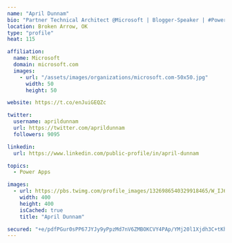 ```yaml
---
name: "April Dunnam"
bio: "Partner Technical Architect @Microsoft | Blogger-Speaker | #PowerApps, #PowerAutomate, #Office365, #SharePoint | #WIT | #Karaoke Queen"
location: Broken Arrow, OK
type: "profile"
heat: 115

affiliation:
  name: Microsoft
  domain: microsoft.com
  images:
    - url: "/assets/images/organizations/microsoft.com-50x50.jpg"
      width: 50
      height: 50

website: https://t.co/enJuiGEQZc

twitter:
  username: aprildunnam
  url: https://twitter.com/aprildunnam
  followers: 9095

linkedin:
  url: https://www.linkedin.com/public-profile/in/april-dunnam

topics:
  - Power Apps

images:
  - url: https://pbs.twimg.com/profile_images/1326986540329918465/W_IJ6Ih2_400x400.jpg
    width: 400
    height: 400
    isCached: true
    title: "April Dunnam"

secured: "+e/pdfPGur0sPP67JYJy9yPpzMd7nV6ZMBOKCVY4PAp/YMj20l1Xjdh3C+tKh61Pp+QUOngSL35ukAWJFxEry2Y5/VJB3SeDKGeM2fUVSd/Ma2PnAKzDJybUHPMHddkIEtNAVhjZBAAtmpFC25pUXr+pXzOiRRQPiM03oqb9fOjuCyJt70aPSIXdDi6nWN2MHGl+rgyQQRZIBbqKT3CFgy1TTCju/r/ETAStpZuA5x1HS1fji9qP0KGIh6njm4Jd1V0OU/oy4MdZ1y66lEGZh8eiN9eqyOYyhvhn+jQbspG2WQL6+kYWCO4hGaJ1Kxw2+Msw8ihMld6QB+9uNUDZ/Kqpf3yHM2xuEiXvDuxrCDcV6ru6ytKkVYU/KCaGdp0LEec2d7iBl4F15VA+IANYU+5sUy/UfJ4dmqZ/rvr+z/M=;MJ3arcoqXsvYZ/SdzdgxOQ=="
---
```



